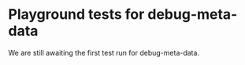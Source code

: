 # Playground tests for debug-meta-data
We are still awaiting the first test run for debug-meta-data.
